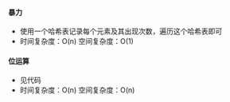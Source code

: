 ####  暴力
* 使用一个哈希表记录每个元素及其出现次数，遍历这个哈希表即可
* 时间复杂度：O(n) 空间复杂度：O(1)
#### 位运算
* 见代码
* 时间复杂度：O(n) 空间复杂度：O(n)
